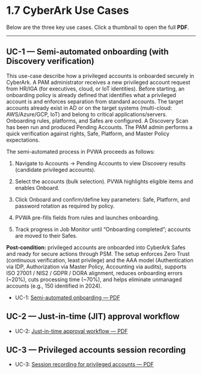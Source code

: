 # 1.7 CyberArk Use Cases

Below are the three key use cases. Click a thumbnail to open the full **PDF**.

---

## UC-1 — Semi-automated onboarding (with Discovery verification)

This use-case describe how a privileged accounts is onboarded securely in CyberArk. A PAM administrator receives a new privileged account request from HR/IGA (for executives, cloud, or IoT identities).
Before starting, an onboarding policy is already defined that identifies what a privileged account is and enforces separation from standard accounts. The target accounts already exist in AD or on the target systems (multi-cloud: AWS/Azure/GCP, IoT) and belong to critical applications/servers. Onboarding rules, platforms, and Safes are configured. A Discovery Scan has been run and produced Pending Accounts. The PAM admin performs a quick verification against rights, Safe, Platform, and Master Policy expectations.

The semi-automated process in PVWA proceeds as follows:

1. Navigate to Accounts → Pending Accounts to view Discovery results (candidate privileged accounts).

2. Select the accounts (bulk selection). PVWA highlights eligible items and enables Onboard.

3. Click Onboard and confirm/define key parameters: Safe, Platform, and password rotation as required by policy.

4. PVWA pre-fills fields from rules and launches onboarding.

5. Track progress in Job Monitor until “Onboarding completed”; accounts are moved to their Safes.

**Post-condition:** privileged accounts are onboarded into CyberArk Safes and ready for secure actions through PSM. The setup enforces Zero Trust (continuous verification, least privilege) and the AAA model (Authentication via IDP, Authorization via Master Policy, Accounting via audits), supports ISO 27001 / NIS2 / GDPR / DORA alignment, reduces onboarding errors (~20%), cuts processing time (~70%), and helps eliminate unmanaged accounts (e.g., 150 identified in 2024).


- UC-1: [Semi-automated onboarding — PDF](00_Support-documents/diagrams/UC_Semi-automated%20onboarding.pdf)




## UC-2 — Just-in-time (JIT) approval workflow



- UC-2: [Just-in-time approval workflow — PDF](00_Support-documents/diagrams/UC_Just-in-time%20approval%20workflow%20.pdf)



## UC-3 — Privileged accounts session recording




- UC-3: [Session recording for privileged accounts — PDF](00_Support-documents/diagrams/UC_Session%20recording%20for%20PA.pdf)


